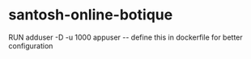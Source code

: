 # santosh-online-botique


RUN adduser -D -u 1000 appuser -- define this in dockerfile for better configuration